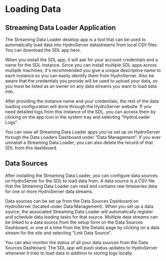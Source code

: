 # Loading Data

## Streaming Data Loader Application

The Streaming Data Loader desktop app is a tool that can be used to
automatically load data into HydroServer datastreams from local
CSV files. You can download the SDL app here.

When you install the SDL app, it will ask for your account credentials
and a name for the SDL instance. Since you can install multiple
SDL apps across multiple machines, it's recommended you give a unique
descriptive name to each instance so you can easily identify them
from HydroServer. Also be aware that the credentials you provide will be
used to upload your data, so you must be listed as an owner on any 
data streams you want to load data into.

After providing the instance name and your credentials, the
rest of the data loading configuration will done through the
HydroServer website. If you need detailed logs from this instance of the
SDL, you can access them by clicking on the app icon in the system tray
and selecting "HydroLoader Logs".

You can view all Streaming Data Loader apps you've set up on HydroServer
through the Data Loaders Dashboard under "Data Management". If you ever
uninstall a Streaming Data Loader, you can also delete the record of that
SDL from this dashboard.

## Data Sources

After installing the Streaming Data Loader, you can configure data
sources on HydroServer for the SDL to load data from. A data source
is a CSV file that the Streaming Data Loader can read and contains
raw timeseries data for one or more HydroServer data streams.

Data sources can be set up from the Data Sources Dashboard on HydroServer 
(located under Data Management). When you set up a data source, the 
associated Streaming Data Loader will automatically register and schedule 
data loading tasks for that source. Multiple data streams can be linked
to a data source from the setup form on the Data Sources Dashboard, or
one at a time from the Site Details page by clicking on a data stream
for the site and selecting "Link Data Source".

You can also monitor the status of all your data sources from the Data
Sources Dashboard. The SDL app will push status updates to HydroServer
whenever it tries to load data in addition to storing logs locally.

